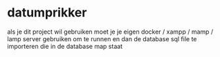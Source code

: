 # datumprikker

als je dit project wil gebruiken moet je je eigen docker / xampp / mamp / lamp server gebruiken om te runnen en dan de database sql file te importeren die in de database map staat

